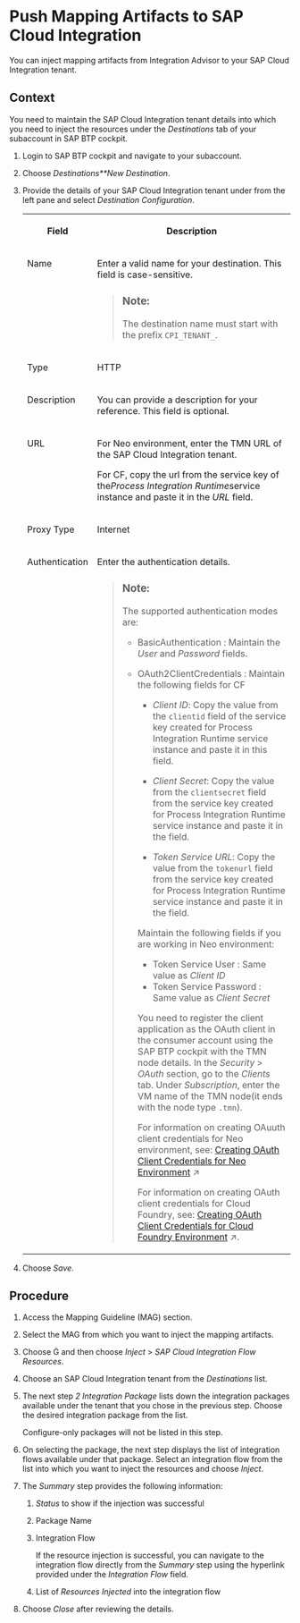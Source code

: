 <!-- loio47ad97e5b7614715ac54dcb24d72a871 -->

<link rel="stylesheet" type="text/css" href="../css/sap-icons.css"/>

# Push Mapping Artifacts to SAP Cloud Integration

You can inject mapping artifacts from Integration Advisor to your SAP Cloud Integration tenant.



## Context

You need to maintain the SAP Cloud Integration tenant details into which you need to inject the resources under the *Destinations* tab of your subaccount in SAP BTP cockpit.

1.  Login to SAP BTP cockpit and navigate to your subaccount.

2.  Choose *Destinations**New Destination*.
3.  Provide the details of your SAP Cloud Integration tenant under from the left pane and select *Destination Configuration*.


    <table>
    <tr>
    <th valign="top">

    Field


    
    </th>
    <th valign="top">

    Description


    
    </th>
    </tr>
    <tr>
    <td valign="top">
    
    Name


    
    </td>
    <td valign="top">
    
    Enter a valid name for your destination. This field is case-sensitive.

    > ### Note:  
    > The destination name must start with the prefix `CPI_TENANT_`.


    
    </td>
    </tr>
    <tr>
    <td valign="top">
    
    Type


    
    </td>
    <td valign="top">
    
    HTTP


    
    </td>
    </tr>
    <tr>
    <td valign="top">
    
    Description


    
    </td>
    <td valign="top">
    
    You can provide a description for your reference. This field is optional.


    
    </td>
    </tr>
    <tr>
    <td valign="top">
    
    URL


    
    </td>
    <td valign="top">
    
    For Neo environment, enter the TMN URL of the SAP Cloud Integration tenant.

    For CF, copy the url from the service key of the*Process Integration Runtime*service instance and paste it in the *URL* field.


    
    </td>
    </tr>
    <tr>
    <td valign="top">
    
    Proxy Type


    
    </td>
    <td valign="top">
    
    Internet


    
    </td>
    </tr>
    <tr>
    <td valign="top">
    
    Authentication


    
    </td>
    <td valign="top">
    
    Enter the authentication details.

    > ### Note:  
    > The supported authentication modes are:
    > 
    > -   BasicAuthentication : Maintain the *User* and *Password* fields.
    > 
    > -   OAuth2ClientCredentials : Maintain the following fields for CF
    > 
    >     -   *Client ID*: Copy the value from the `clientid` field of the service key created for Process Integration Runtime service instance and paste it in this field.
    > 
    >     -   *Client Secret*: Copy the value from the `clientsecret` field from the service key created for Process Integration Runtime service instance and paste it in the field.
    >     -   *Token Service URL*: Copy the value from the `tokenurl` field from the service key created for Process Integration Runtime service instance and paste it in the field.
    > 
    >     Maintain the following fields if you are working in Neo environment:
    > 
    >     -   Token Service User : Same value as *Client ID*
    >     -   Token Service Password : Same value as *Client Secret*
    > 
    >     You need to register the client application as the OAuth client in the consumer account using the SAP BTP cockpit with the TMN node details. In the *Security* \> *OAuth* section, go to the *Clients* tab. Under *Subscription*, enter the VM name of the TMN node\(it ends with the node type `.tmn`\).
    > 
    >     For information on creating OAuuth client credentials for Neo environment, see: [Creating OAuth Client Credentials for Neo Environment](https://help.sap.com/viewer/368c481cd6954bdfa5d0435479fd4eaf/Cloud/en-US/040d8110293d44b1bfaa75674530d395.html "The API is protected by basic authentication and OAuth.") :arrow_upper_right:
    > 
    >     For information on creating OAuth client credentials for Cloud Foundry, see: [Creating OAuth Client Credentials for Cloud Foundry Environment](https://help.sap.com/viewer/368c481cd6954bdfa5d0435479fd4eaf/Cloud/en-US/50b63c69028643b18016d6795003392d.html "You can create OAuth client credentials to access your SAP Cloud Integration tenant hosted on the Cloud Foundry environment.") :arrow_upper_right:.


    
    </td>
    </tr>
    </table>
    
4.  Choose *Save*.



## Procedure

1.  Access the Mapping Guideline \(MAG\) section.

2.  Select the MAG from which you want to inject the mapping artifacts.

3.  Choose <span class="SAP-icons"></span> and then choose *Inject* \> *SAP Cloud Integration Flow Resources*.

4.  Choose an SAP Cloud Integration tenant from the *Destinations* list.

5.  The next step *2 Integration Package* lists down the integration packages available under the tenant that you chose in the previous step. Choose the desired integration package from the list.

    Configure-only packages will not be listed in this step.

6.  On selecting the package, the next step displays the list of integration flows available under that package. Select an integration flow from the list into which you want to inject the resources and choose *Inject*.

7.  The *Summary* step provides the following information:

    1.  *Status* to show if the injection was successful

    2.  Package Name

    3.  Integration Flow

        If the resource injection is successful, you can navigate to the integration flow directly from the *Summary* step using the hyperlink provided under the *Integration Flow* field.

    4.  List of *Resources Injected* into the integration flow


8.  Choose *Close* after reviewing the details.


